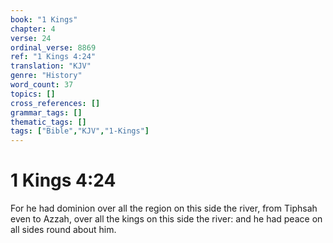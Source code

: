 ```yaml
---
book: "1 Kings"
chapter: 4
verse: 24
ordinal_verse: 8869
ref: "1 Kings 4:24"
translation: "KJV"
genre: "History"
word_count: 37
topics: []
cross_references: []
grammar_tags: []
thematic_tags: []
tags: ["Bible","KJV","1-Kings"]
---
```


# 1 Kings 4:24

For he had dominion over all the region on this side the river, from Tiphsah even to Azzah, over all the kings on this side the river: and he had peace on all sides round about him.
